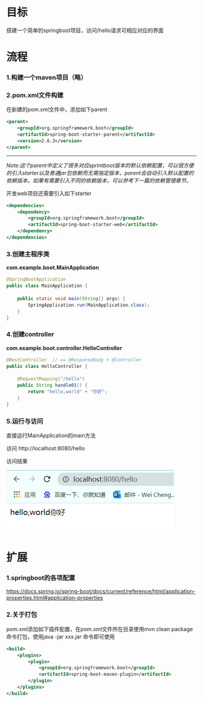 # 目标

搭建一个简单的springboot项目，访问/hello请求可相应对应的界面

# 流程

### 1.构建一个maven项目（略）

### 2.pom.xml文件构建

在新建的pom.xml文件中，添加如下parent

```xml
<parent>
    <groupId>org.springframework.boot</groupId>
    <artifactId>spring-boot-starter-parent</artifactId>
    <version>2.6.3</version>
</parent>
```

------

*Note:这个parent中定义了很多对应sprintboot版本的默认依赖配置，可以很方便的引入starter以及普通jar包依赖而无需指定版本，parent会自动引入默认配置的依赖版本。如果有需要引入不同的依赖版本，可以参考下一篇的依赖管理章节。*



开发web项目还需要引入如下starter

```xml
<dependencies>
    <dependency>
        <groupId>org.springframework.boot</groupId>
        <artifactId>spring-boot-starter-web</artifactId>
    </dependency>
</dependencies>
```



### 3.创建主程序类

**com.example.boot.MainApplication**

```java
@SpringBootApplication
public class MainApplication {

    public static void main(String[] args) {
        SpringApplication.run(MainApplication.class);
    }
}
```



### 4.创建controller

**com.example.boot.controller.HelloController**

```java
@RestController  // == @ResponseBody + @Controller
public class HelloController {

    @RequestMapping("/hello")
    public String handle01() {
        return "hello,world" + "你好";
    }
}
```



### 5.运行与访问

直接运行MainApplication的main方法

访问 http://localhost:8080/hello

访问结果

![image-20220211224913218](images/1.hello-world/image-20220211224913218.png)

# 扩展

### 1.springboot的各项配置

https://docs.spring.io/spring-boot/docs/current/reference/html/application-properties.html#application-properties

### 2.关于打包

pom.xml添加如下插件配置，在pom.xml文件所在目录使用mvn clean package命令打包，使用java -jar xxx.jar 命令即可使用

```xml
<build>
    <plugins>
        <plugin>
            <groupId>org.springframework.boot</groupId>
            <artifactId>spring-boot-maven-plugin</artifactId>
        </plugin>
    </plugins>
</build>
```

